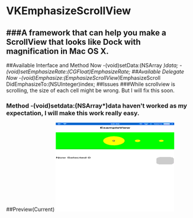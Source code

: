 # VKEmphasizeScrollView
###A framework that can help you make a ScrollView that looks like Dock with magnification in Mac OS X.
---
##Available Interface and Method Now
	-(void)setData:(NSArray *)data;
	-(void)setEmphasizeRate:(CGFloat)EmphasizeRate;
##Available Delegate Now
	-(void)Emphasize:(EmphasizeScrollView*)EmphasizeScroll DidEmphasizeTo:(NSUInteger)index;
##Issues
###While scrollview is scrolling, the size of each cell might be wrong. But I will fix this soon.
### Method -(void)setdata:(NSArray*)data haven't worked as my expectation, I will make this work really easy.
##Preview(Current)
![Preview](export2.gif)
